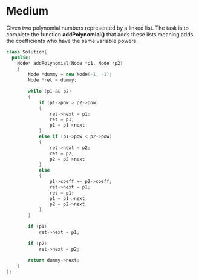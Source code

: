 # Medium

Given two polynomial numbers represented by a linked list. The task is to complete the function **addPolynomial()** that adds these lists meaning adds the coefficients who have the same variable powers.

```cpp
class Solution{
  public:
    Node* addPolynomial(Node *p1, Node *p2)
    {
        Node *dummy = new Node(-1, -1);
        Node *ret = dummy;
        
        while (p1 && p2)
        {
            if (p1->pow > p2->pow)
            {
                ret->next = p1;
                ret = p1;
                p1 = p1->next;
            }
            else if (p1->pow < p2->pow)
            {
                ret->next = p2;
                ret = p2;
                p2 = p2->next;
            }
            else
            {
                p1->coeff += p2->coeff;
                ret->next = p1;
                ret = p1;
                p1 = p1->next;
                p2 = p2->next;
            }
        }
        
        if (p1)
            ret->next = p1;
            
        if (p2)
            ret->next = p2;
            
        return dummy->next;
    }
};
```
